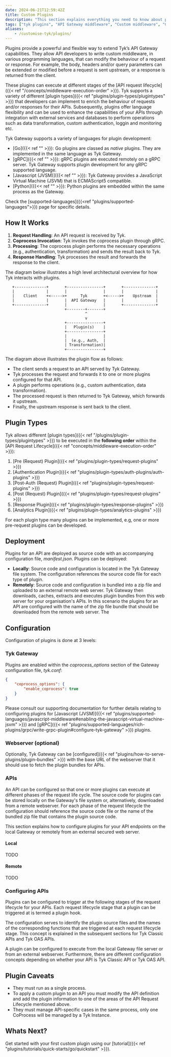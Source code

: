 ```yaml
---
date: 2024-06-21T12:59:42Z
title: Custom Plugins
description: "This section explains everything you need to know about plugins. This page gives plugins overview and provides links to the appropriate documentation."
tags: ["tyk plugins", "API Gateway middleware", "Custom middleware", "Custom API request"]
aliases:
    - /customise-tyk/plugins/
---
```


Plugins provide a powerful and flexible way to extend Tyk’s API Gateway capabilities. They allow API developers to write custom middleware, in various programming languages, that can modify the behaviour of a request or response. For example, the body, headers and/or query parameters can be extended or modified before a request is sent upstream, or a response is returned from the client. 

These plugins can execute at different stages of the [API request lifecycle]({{< ref "/concepts/middleware-execution-order" >}}). Tyk supports a variety of different [plugin types]({{< ref "plugins/plugin-types/plugintypes" >}}) that developers can implement to enrich the behaviour of requests and/or responses for their APIs. Subsequently, plugins offer language flexibility and can be used to enhance the capabilities of your APIs through integration with external services and databases to perform operations such as data transformation, custom authentication, loggin and monitoring etc.

Tyk Gateway supports a variety of languages for plugin development:

- [Go]({{< ref "" >}}): Go plugins are classed as *native* plugins. They are implemented in the same language as Tyk Gateway.  
- [gRPC]({{< ref "" >}}): gRPC plugins are executed remotely on a gRPC server. Tyk Gateway supports plugin development for any gRPC supported language.
- [Javascript (JVSM)]({{< ref "" >}}): Tyk Gateway provides a JavaScript Virtual Machine (JSVM) that is ECMAScript5 compatible.
- [Python]({{<< ref "" >}}): Python plugins are embedded within the same process as the Gateway.

Check the [supported-languages]({{<ref "plugins/supported-languages">}}) page for specific details.

## How It Works

1. **Request Handling**: An API request is received by Tyk.
2. **Coprocess Invocation**: Tyk invokes the coprocess plugin through gRPC.
3. **Processing**: The coprocess plugin performs the necessary operations (e.g., authentication, transformation) and sends the result back to Tyk.
4. **Response Handling**: Tyk processes the result and forwards the response to the client.

The diagram below illustrates a high level architectural overview for how Tyk interacts with plugins.

       +--------------+       +----------------+       +--------------+
       |              |       |                |       |              |
       |    Client    +<----->+      Tyk       +<----->+    Upstream  |
       |              |       |  API Gateway   |       |              |
       +--------------+       |                |       +--------------+
                              +--------+-------+
                                       ^
                                       v
                              +----------------+
                              |   Plugin(s)    |
                              +----------------+
                              |                |
                              |  (e.g., Auth,  |
                              | Transformation)|
                              +----------------+

The diagram above illustrates the plugin flow as follows:

- The client sends a request to an API served by Tyk Gateway.
- Tyk processes the request and forwards it to one or more plugins configured for that API.
- A plugin performs operations (e.g., custom authentication, data transformation).
- The processed request is then returned to Tyk Gateway, which forwards it upstream.
- Finally, the upstream response is sent back to the client.

## Plugin Types

Tyk allows different [plugin types]({{< ref "/plugins/plugin-types/plugintypes" >}}) to be executed in the **following order**  within the [API Request Lifecycle]({{< ref "concepts/middleware-execution-order" >}}):

1. [Pre (Request) Plugin]({{< ref "plugins/plugin-types/request-plugins" >}})
2. [Authentication Plugin]({{< ref "plugins/plugin-types/auth-plugins/auth-plugins" >}})
3. [Post-Auth (Request) Plugin]({{< ref "plugins/plugin-types/request-plugins" >}})
4. [Post (Request) Plugin]({{< ref "plugins/plugin-types/request-plugins" >}})
5. [Response Plugin]({{< ref "plugins/plugin-types/response-plugins" >}})
6. [Analytics Plugin]({{< ref "plugins/plugin-types/analytics-plugins" >}})

For each plugin type many plugins can be implemented, e.g, one or more pre-request plugins can be developed.

## Deployment

Plugins for an API are deployed as source code with an accompanying configuration file, *manifest.json*. Plugins can be deployed:

- **Locally**: Source code and configuration is located in the Tyk Gateway file system. The configuration references the source code file for each type of plugin. 
- **Remotely**: Source code and configuration is bundled into a zip file and uploaded to an external remote web server. Tyk Gateway then downloads, caches, extracts and executes plugin bundles from this web server for your organisation's APIs. In this scenario the plugins for an API are configured with the name of the zip file bundle that should be downloaded from the remote web server. The 

## Configuration

Configuration of plugins is done at 3 levels:

### Tyk Gateway

Plugins are enabled within the *coprocess_options* section of the Gateway configuration file, *tyk.conf*:

```json
{
    "coprocess_options": {
        "enable_coprocess": true
    }
}
```

Please consult our supporting documentation for further details relating to configuring plugins for [Javascript (JVSM)]({{< ref "plugins/supported-languages/javascript-middleware#enabling-the-javascript-virtual-machine-jsvm" >}}) and [gRPC]({{< ref "plugins/supported-languages/rich-plugins/grpc/write-grpc-plugin#configure-tyk-gateway" >}}) plugins.

### Webserver (optional)

Optionally, Tyk Gateway can be [configured]({{< ref "plugins/how-to-serve-plugins/plugin-bundles" >}}) with the base URL of the webserver that it should use to fetch the plugin bundles for APIs.

### APIs

An API can be configured so that one or more plugins can execute at different phases of the request life cycle. The source code for plugins can be stored locally on the Gateway's file system or, alternatively, downloaded from a remote webserver.  For each phase of the request lifecycle the configuration should reference the source code file or the name of the bundled zip file that contains the plugin source code.

This section explains how to configure plugins for your API endpoints on the local Gateway or remotely from an external secured web server.

#### Local

TODO

#### Remote

TODO


### Configuring APIs

Plugins can be configured to trigger at the following stages of the request lifecycle for your APIs. Each request lifecycle stage that a plugin can be triggered at is termed a plugin hook.

The configuration serves to identify the plugin source files and the names of the corresponding functions that are triggered at each request lifecycle stage. This concept is explained in the subsequent sections for Tyk Classic APIs and Tyk OAS APIs.

A plugin can be configured to execute from the local Gateway file server or from an external webserver. Furthermore, there are different configuration concepts depending on whether your API is Tyk Classic API or Tyk OAS API.

## Plugin Caveats

- They must run as a single process.
- To apply a custom plugin to an API you must modify the API definition and add the plugin information to one of the areas of the API Request Lifecycle mentioned above.
- They must manage API-specific cases in the same process, only one CoProcess will be managed by a Tyk Instance.

## Whats Next?

Get started with your first custom plugin using our [tutorial]({{< ref "plugins/tutorials/quick-starts/go/quickstart" >}}).


